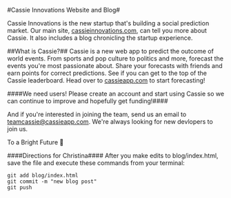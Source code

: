 #Cassie Innovations Website and Blog#

Cassie Innovations is the new startup that's building a social prediction market. Our main site, [cassieinnovations.com](http://cassieinnovations.com), can tell you more about Cassie. It also includes a blog chronicling the startup experience.

##What is Cassie?##
Cassie is a new web app to predict the outcome of world events. From sports and pop culture to politics and more, forecast the events you're most passionate about. Share your forecasts with friends and earn points for correct predictions. See if you can get to the top of the Cassie leaderboard. Head over to [cassieapp.com](https://cassieapp.com) to start forecasting!

####We need users! Please create an account and start using Cassie so we can continue to improve and hopefully get funding!####

And if you're interested in joining the team, send us an email to [teamcassie@cassieapp.com](mailto:teamcassie@cassieapp.com). We're always looking for new devlopers to join us.

To a Bright Future :rocket:


####Directions for Christina####
After you make edits to blog/index.html, save the file and execute these commands from your terminal:

	git add blog/index.html
	git commit -m "new blog post"
	git push

